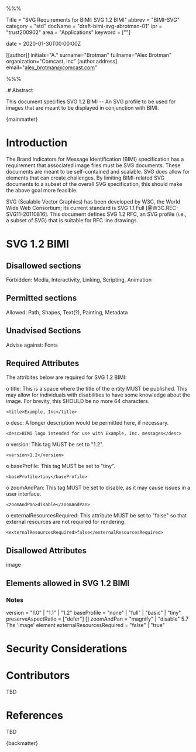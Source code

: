 %%%

   Title = "SVG Requirements for BIMI: SVG 1.2 BIMI"
   abbrev = "BIMI-SVG"
   category = "std"
   docName = "draft-bimi-svg-abrotman-01"
   ipr = "trust200902"
   area = "Applications"
   keyword = [""]

   date = 2020-01-30T00:00:00Z
   
   [[author]]
   initials="A."
   surname="Brotman"
   fullname="Alex Brotman"
   organization="Comcast, Inc"
     [author.address]
     email="alex_brotman@comcast.com"

%%%


.# Abstract

This document specifies SVG 1.2 BIMI -- An SVG profile to be used for
images that are meant to be displayed in conjunction with BIMI.

{mainmatter}

# Introduction

The Brand Indicators for Message Identification (BIMI) specification has 
a requirement that associated image files must be SVG documents. These
documents are meant to be self-contained and scalable.  SVG does allow
for elements that can create challenges.  By limiting BIMI-related SVG
documents to a subset of the overall SVG specification, this should make
the above goal more feasible.

SVG (Scalable Vector Graphics) has been developed by W3C, the World
Wide Web Consortium; its current standard is SVG 1.1 Full
[@W3C.REC-SVG11-20110816].  This document defines SVG 1.2 RFC, an SVG
profile (i.e., a subset of SVG) that is suitable for RFC line
drawings.

# SVG 1.2 BIMI

## Disallowed sections

Forbidden: Media, Interactivity, Linking, Scripting, Animation

## Permitted sections

Allowed: Path, Shapes, Text(?), Painting, Metadata

## Unadvised Sections

Advise against: Fonts

## Required Attributes

The attribites below are required for SVG 1.2 BIMI:

o title: This is a space where the title of the entity MUST be
 published. This may allow for individuals with disabilities 
 to have some knowledge about the image. For brevity, this SHOULD 
 be no more 64 characters.
 
 `<title>Example, Inc</title>`

o desc: A longer description would be permitted here, if necessary.

`<desc>BIMI logo intended for use with Example, Inc. messages</desc>`

o version: This tag MUST be set to "1.2".

`<version>1.2</version>`

o baseProfile: This tag MUST be set to "tiny".

`<baseProfile>tiny</baseProfile>`

o zoomAndPan: This tag MUST be set to disable, as it may cause issues in
 a user interface.

`<zoomAndPan>disable</zoomAndPan>`

o externalResourcesRequired: This attribute MUST be set to "false" so that
 external resources are not required for rendering.
 
`<externalResourcesRequired>false</externalResourcesRequired>`


## Disallowed Attributes

image

## Elements allowed in SVG 1.2 BIMI



### Notes

version = "1.0" | "1.1" | "1.2"
baseProfile = "none" | "full" | "basic" | "tiny"
preserveAspectRatio = ["defer"] <align> [<meet>]
zoomAndPan = "magnify" | "disable"
5.7 The 'image' element
externalResourcesRequired = "false" | "true"


# Security Considerations

# Contributors
TBD

# References
TBD



{backmatter}

